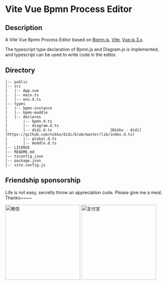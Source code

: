 # Vite Vue Bpmn Process Editor

## Description

A Vite Vue Bpmn Process Editor based on [Bpmn.js](https://github.com/bpmn-io/bpmn-js), [Vite](https://vitejs.dev), [Vue.js 3.x](https://vuejs.org/).

The typescript type declaration of Bpmn.js and Diagram.js is implemented, and typescript can be used to write code in the editor.

## Directory

```
|-- public
|-- src
|   |-- App.vue
|   |-- main.ts
|   |-- env.d.ts
|-- types
|   |-- bpmn-instance
|   |-- bpmn-moddle
|   |-- declares
|       |-- bpmn.d.ts
|       |-- diagram.d.ts
|       |-- didi.d.ts                          [Nikku - didi](https://github.com/nikku/didi/blob/master/lib/index.d.ts)
|       |-- global.d.ts
|       |-- moddle.d.ts
|-- LICENSE
|-- README.md
|-- tsconfig.json
|-- package.json
|-- vite.config.js
```

## Friendship sponsorship

Life is not easy, secretly throw an appreciation code. Please give me a meal. Thanks~~~~

<img alt="微信" src="https://images.weserv.nl/?url=https://i0.hdslb.com/bfs/article/fcf8ffa7f5a1dad34c3c9066e6b0f1d2a181c981.jpg" width="240"/>
<img alt="支付宝" src="https://images.weserv.nl/?url=https://i0.hdslb.com/bfs/article/8236f07c5d73175acbed49937020ed05127d0de9.jpg" width="240"/>
